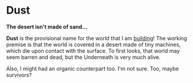 # Dust
**The desert isn't made of sand...**

**Dust** is the provisional name for the world that I am [building](https://www.reddit.com/r/worldbuilding/)! The working premise is that the world is covered in a desert made of tiny machines, which die upon contact with the surface. To first looks, that world may seem barren and dead, but the Underneath is very much alive.

Also, I might had an organic counterpart too. I'm not sure. Too, maybe survivors?

